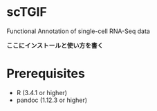 # scTGIF
Functional Annotation of single-cell RNA-Seq data

**ここにインストールと使い方を書く**

# Prerequisites
- R (3.4.1 or higher)
- pandoc (1.12.3 or higher)